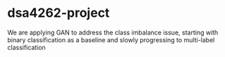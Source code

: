 # dsa4262-project

We are applying GAN to address the class imbalance issue, starting with binary classification as a baseline and slowly progressing to multi-label classification
